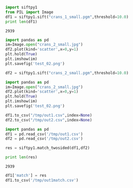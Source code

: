 
```python
import siftpy1
from PIL import Image
df1 = siftpy1.sift("crans_1_small.pgm",threshold=10.0)
print len(df1)
```

```text
2939
```

```python
import pandas as pd
im=Image.open("crans_2_small.jpg")
df2.plot(kind='scatter',x=0,y=1)
plt.hold(True)
plt.imshow(im)
plt.savefig('test_02.png')
```


```python
df2 = siftpy1.sift("crans_2_small.pgm",threshold=10.0)
```

```python
import pandas as pd
im=Image.open("crans_2_small.jpg")
df2.plot(kind='scatter',x=0,y=1)
plt.hold(True)
plt.imshow(im)
plt.savefig('test_02.png')
```

```python
df1.to_csv("/tmp/out1.csv",index=None)
df2.to_csv("/tmp/out2.csv",index=None)
```

```python
import pandas as pd
df1 = pd.read_csv('/tmp/out1.csv')
df2 = pd.read_csv('/tmp/out2.csv')
```

```python
res = siftpy1.match_twosided(df1,df2)
```

```python
print len(res)
```

```text
2939
```


```python
df1['match'] = res
df1.to_csv('/tmp/out1match.csv')
```

















































